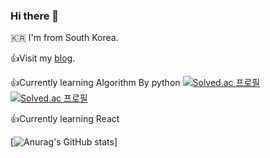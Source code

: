 ### Hi there 👋

🇰🇷 I'm from South Korea.  



👍Visit my [blog](https://koreanddinghwan.github.io/). 

👍Currently learning Algorithm By python 
[![Solved.ac
프로필](http://mazassumnida.wtf/api/mini/generate_badge?boj=rkdaudghks99)](https://github.com/mazassumnida/mazassumnida)
[![Solved.ac
프로필](http://mazassumnida.wtf/api/v2/generate_badge?boj={rkdaudghks99})](https://solved.ac/{rkdaudghks99})

👍Currently learning React
 
[![Anurag's GitHub stats](https://github-readme-stats.vercel.app/api?username=koreanddinghwan)]
